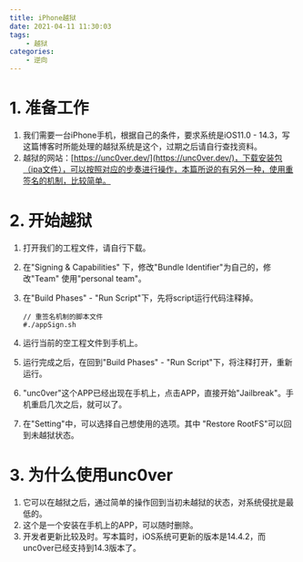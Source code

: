 ```yaml
---
title: iPhone越狱
date: 2021-04-11 11:30:03
tags:
    - 越狱
categories:
    - 逆向
---
```


# 1. 准备工作

1. 我们需要一台iPhone手机，根据自己的条件，要求系统是iOS11.0 - 14.3，写这篇博客时所能处理的越狱系统是这个，过期之后请自行查找资料。
2. 越狱的网站：[https://unc0ver.dev/](https://unc0ver.dev/)，下载安装包（ipa文件），可以按照对应的步奏进行操作，本篇所说的有另外一种，使用重签名的机制，比较简单。



# 2. 开始越狱

1. 打开我们的工程文件，请自行下载。
2. 在"Signing & Capabilities" 下，修改"Bundle Identifier"为自己的，修改"Team" 使用"personal team"。
3. 在"Build Phases" - "Run Script"下，先将script运行代码注释掉。
    
    ```
    // 重签名机制的脚本文件
    #./appSign.sh
    ```
4. 运行当前的空工程文件到手机上。
5. 运行完成之后，在回到"Build Phases" - "Run Script"下，将注释打开，重新运行。
6. "unc0ver"这个APP已经出现在手机上，点击APP，直接开始"Jailbreak"。手机重启几次之后，就可以了。
7. 在"Setting"中，可以选择自己想使用的选项。其中 "Restore RootFS"可以回到未越狱状态。

# 3. 为什么使用unc0ver

1. 它可以在越狱之后，通过简单的操作回到当初未越狱的状态，对系统侵扰是最低的。
2. 这个是一个安装在手机上的APP，可以随时删除。
3. 开发者更新比较及时。写本篇时，iOS系统可更新的版本是14.4.2，而unc0ver已经支持到14.3版本了。